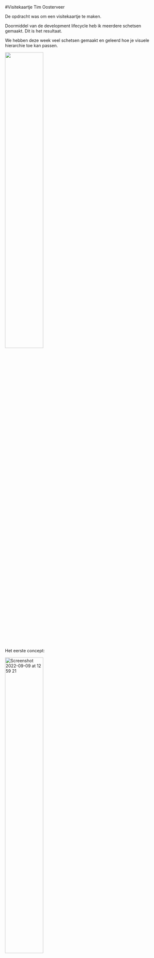 #Visitekaartje Tim Oosterveer

De opdracht was om een visitekaartje te maken. 

Doormiddel van de development lifecycle heb ik meerdere schetsen gemaakt. Dit is het resultaat.

We hebben deze week veel schetsen gemaakt en geleerd hoe je visuele hierarchie toe kan passen.

<img width="50%" src="https://user-images.githubusercontent.com/62908209/189336438-7d2ba168-7b74-4d2b-9c3d-0a7db8026fbe.jpg">




Het eerste concept:

<img width="50%" alt="Screenshot 2022-09-09 at 12 59 21" src="https://user-images.githubusercontent.com/62908209/189335614-ed88c56f-2275-4463-a921-694652f1069b.png">








Het eind resultaat:

Dit is het geworden na feedback van klasgenoten en nieuwe schetsen die ik heb gemaakt.

<img width="50%" src="https://user-images.githubusercontent.com/62908209/189344272-7d9468e1-d31d-4a18-8442-b6f564dcff71.jpg">



<img width="50%" alt="Eerste foto" src="https://user-images.githubusercontent.com/62908209/189334854-e9f95506-660e-4f99-95bf-5830bba4fa6c.png">

<img width="50%" alt="Screenshot 2022-09-09 at 10 08 58" src="https://user-images.githubusercontent.com/62908209/189336541-24821515-2036-4dd7-a7f7-2bf4288679bc.png">

